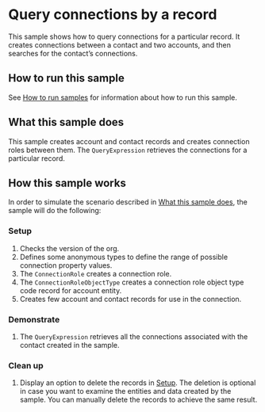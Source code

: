 # Query connections by a record

This sample shows how to query connections for a particular record. It creates connections between a contact and two accounts, and then searches for the contact’s connections.

## How to run this sample

See [How to run samples](../../../How-to-run-samples.md) for information about how to run this sample.

## What this sample does

This sample creates account and contact records and creates connection roles between them. The `QueryExpression` retrieves the connections for a particular record.

## How this sample works

In order to simulate the scenario described in [What this sample does](#what-this-sample-does), the sample will do the following:

### Setup

1. Checks the version of the org.
2. Defines some anonymous types to define the range of possible connection property values.
3. The `ConnectionRole` creates a connection role.
4. The `ConnectionRoleObjectType` creates a connection role object type code record for account entity.
5. Creates few account and contact records for use in the connection.

### Demonstrate

1. The `QueryExpression` retrieves all the connections associated with the contact created in the sample.

### Clean up

1. Display an option to delete the records in [Setup](#setup).
    The deletion is optional in case you want to examine the entities and data created by the sample. You can manually delete the records to achieve the same result.
